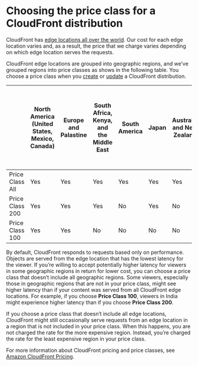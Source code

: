 # Choosing the price class for a CloudFront distribution<a name="PriceClass"></a>

CloudFront has [edge locations all over the world](http://aws.amazon.com/cloudfront/features/#Global_Edge_Network)\. Our cost for each edge location varies and, as a result, the price that we charge varies depending on which edge location serves the requests\.

CloudFront edge locations are grouped into geographic regions, and we’ve grouped regions into price classes as shows in the following table\. You choose a price class when you [create](distribution-web-creating-console.md) or [update](HowToUpdateDistribution.md) a CloudFront distribution\.


|  | North America \(United States, Mexico, Canada\) | Europe and Palastine | South Africa, Kenya, and the Middle East | South America | Japan | Australia and New Zealand | Hong Kong, Indonesia, the Philippines, Singapore, South Korea, Taiwan, and Thailand | India | 
| --- | --- | --- | --- | --- | --- | --- | --- | --- | 
| Price Class All | Yes | Yes | Yes | Yes | Yes | Yes | Yes | Yes | 
| Price Class 200 | Yes | Yes | Yes | No | Yes | No | Yes | Yes | 
| Price Class 100 | Yes | Yes | No | No | No | No | No | No | 

By default, CloudFront responds to requests based only on performance\. Objects are served from the edge location that has the lowest latency for the viewer\. If you’re willing to accept potentially higher latency for viewers in some geographic regions in return for lower cost, you can choose a price class that doesn’t include all geographic regions\. Some viewers, especially those in geographic regions that are not in your price class, might see higher latency than if your content was served from all CloudFront edge locations\. For example, if you choose **Price Class 100**, viewers in India might experience higher latency than if you choose **Price Class 200**\.

If you choose a price class that doesn’t include all edge locations, CloudFront might still occasionally serve requests from an edge location in a region that is not included in your price class\. When this happens, you are not charged the rate for the more expensive region\. Instead, you’re charged the rate for the least expensive region in your price class\.

For more information about CloudFront pricing and price classes, see [ Amazon CloudFront Pricing](http://aws.amazon.com/cloudfront/pricing)\.
